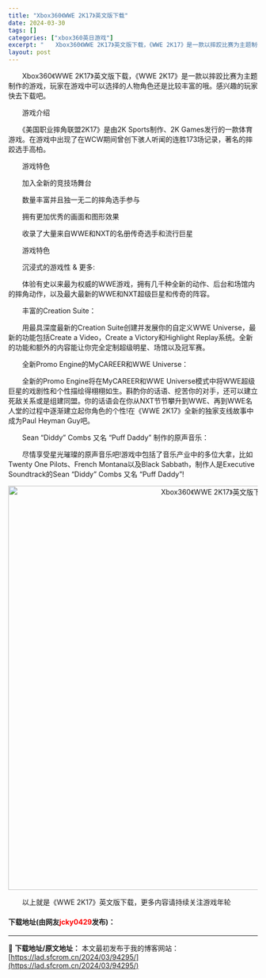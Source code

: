 ```yaml
---
title: "Xbox360《WWE 2K17》英文版下载"
date: 2024-03-30
tags: []
categories: ["xbox360英日游戏"]
excerpt: "　　Xbox360《WWE 2K17》英文版下载，《WWE 2K17》是一款以摔跤比赛为主题制作的游戏，玩家在游戏中可以选择的人物角色还是比较丰富的哦。感兴趣的玩家快去下载吧。 　　游戏介绍 　　《美国职业摔角联盟2K17》是由2K Sports制作、2K Games发行的一款体育游戏。在游戏中出现&hellip;"
layout: post
---
```


 <p>　　Xbox360《WWE 2K17》英文版下载，《WWE 2K17》是一款以摔跤比赛为主题制作的游戏，玩家在游戏中可以选择的人物角色还是比较丰富的哦。感兴趣的玩家快去下载吧。</p> <p>　　游戏介绍</p> <p>　　《美国职业摔角联盟2K17》是由2K Sports制作、2K Games发行的一款体育游戏。在游戏中出现了在WCW期间曾创下骇人听闻的连胜173场记录，著名的摔跤选手高柏。</p> <p>　　游戏特色</p> <p>　　加入全新的竞技场舞台</p> <p>　　数量丰富并且独一无二的摔角选手参与</p> <p>　　拥有更加优秀的画面和图形效果</p> <p>　　收录了大量来自WWE和NXT的名册传奇选手和流行巨星</p> <p>　　游戏特色</p> <p>　　沉浸式的游戏性 &amp; 更多:</p> <p>　　体验有史以来最为权威的WWE游戏，拥有几千种全新的动作、后台和场馆内的摔角动作，以及最大最新的WWE和NXT超级巨星和传奇的阵容。</p> <p>　　丰富的Creation Suite：</p> <p>　　用最具深度最新的Creation Suite创建并发展你的自定义WWE Universe，最新的功能包括Create a Video，Create a Victory和Highlight Replay系统。全新的功能和额外的内容能让你完全定制超级明星、场馆以及冠军赛。</p> <p>　　全新Promo Engine的MyCAREER和WWE Universe：</p> <p>　　全新的Promo Engine将在MyCAREER和WWE Universe模式中将WWE超级巨星的戏剧性和个性描绘得栩栩如生。斟酌你的话语、挖苦你的对手，还可以建立死敌关系或是组建同盟。你的话语会在你从NXT节节攀升到WWE、再到WWE名人堂的过程中逐渐建立起你角色的个性!在《WWE 2K17》全新的独家支线故事中成为Paul Heyman Guy吧。</p> <p>　　Sean &ldquo;Diddy&rdquo; Combs 又名 &ldquo;Puff Daddy&rdquo; 制作的原声音乐：</p> <p>　　尽情享受星光璀璨的原声音乐吧!游戏中包括了音乐产业中的多位大拿，比如Twenty One Pilots、French Montana以及Black Sabbath，制作人是Executive Soundtrack的Sean &ldquo;Diddy&rdquo; Combs 又名 &ldquo;Puff Daddy&rdquo;!</p> <p align="center"><img align="" border="0" src="https://lad.sfcrom.cn/wp-content/uploads/2024/03/20240330_6607d604b1e4b.jpg" width="816" alt="Xbox360《WWE 2K17》英文版下载" /></p> <p>　　以上就是《WWE 2K17》英文版下载，更多内容请持续关注游戏年轮</p> <p><h4>下载地址(由网友<font color="red">jcky0429</font>发布)：</h4></p> 

---
📖 **下载地址/原文地址：** 本文最初发布于我的博客网站：[https://lad.sfcrom.cn/2024/03/94295/](https://lad.sfcrom.cn/2024/03/94295/)
